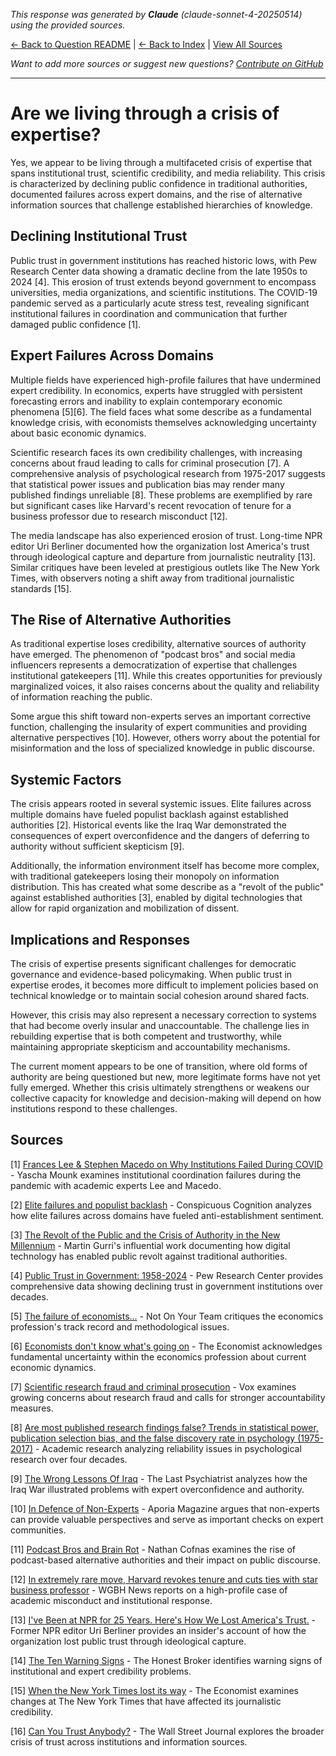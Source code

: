 <!-- 
Generated by: claude
Model: claude-sonnet-4-20250514
Prompt type: sources
Tools enabled: False
Generated at: 2025-06-30T20:56:17.768104
-->

*This response was generated by **Claude** (claude-sonnet-4-20250514) using the provided sources.*

[← Back to Question README](README.md) | [← Back to Index](../README.md) | [View All Sources](../allsources.md)

*Want to add more sources or suggest new questions? [Contribute on GitHub](https://github.com/justinwest/SuggestedSources)*

---

# Are we living through a crisis of expertise?

Yes, we appear to be living through a multifaceted crisis of expertise that spans institutional trust, scientific credibility, and media reliability. This crisis is characterized by declining public confidence in traditional authorities, documented failures across expert domains, and the rise of alternative information sources that challenge established hierarchies of knowledge.

## Declining Institutional Trust

Public trust in government institutions has reached historic lows, with Pew Research Center data showing a dramatic decline from the late 1950s to 2024 [4]. This erosion of trust extends beyond government to encompass universities, media organizations, and scientific institutions. The COVID-19 pandemic served as a particularly acute stress test, revealing significant institutional failures in coordination and communication that further damaged public confidence [1].

## Expert Failures Across Domains

Multiple fields have experienced high-profile failures that have undermined expert credibility. In economics, experts have struggled with persistent forecasting errors and inability to explain contemporary economic phenomena [5][6]. The field faces what some describe as a fundamental knowledge crisis, with economists themselves acknowledging uncertainty about basic economic dynamics.

Scientific research faces its own credibility challenges, with increasing concerns about fraud leading to calls for criminal prosecution [7]. A comprehensive analysis of psychological research from 1975-2017 suggests that statistical power issues and publication bias may render many published findings unreliable [8]. These problems are exemplified by rare but significant cases like Harvard's recent revocation of tenure for a business professor due to research misconduct [12].

The media landscape has also experienced erosion of trust. Long-time NPR editor Uri Berliner documented how the organization lost America's trust through ideological capture and departure from journalistic neutrality [13]. Similar critiques have been leveled at prestigious outlets like The New York Times, with observers noting a shift away from traditional journalistic standards [15].

## The Rise of Alternative Authorities

As traditional expertise loses credibility, alternative sources of authority have emerged. The phenomenon of "podcast bros" and social media influencers represents a democratization of expertise that challenges institutional gatekeepers [11]. While this creates opportunities for previously marginalized voices, it also raises concerns about the quality and reliability of information reaching the public.

Some argue this shift toward non-experts serves an important corrective function, challenging the insularity of expert communities and providing alternative perspectives [10]. However, others worry about the potential for misinformation and the loss of specialized knowledge in public discourse.

## Systemic Factors

The crisis appears rooted in several systemic issues. Elite failures across multiple domains have fueled populist backlash against established authorities [2]. Historical events like the Iraq War demonstrated the consequences of expert overconfidence and the dangers of deferring to authority without sufficient skepticism [9].

Additionally, the information environment itself has become more complex, with traditional gatekeepers losing their monopoly on information distribution. This has created what some describe as a "revolt of the public" against established authorities [3], enabled by digital technologies that allow for rapid organization and mobilization of dissent.

## Implications and Responses

The crisis of expertise presents significant challenges for democratic governance and evidence-based policymaking. When public trust in expertise erodes, it becomes more difficult to implement policies based on technical knowledge or to maintain social cohesion around shared facts.

However, this crisis may also represent a necessary correction to systems that had become overly insular and unaccountable. The challenge lies in rebuilding expertise that is both competent and trustworthy, while maintaining appropriate skepticism and accountability mechanisms.

The current moment appears to be one of transition, where old forms of authority are being questioned but new, more legitimate forms have not yet fully emerged. Whether this crisis ultimately strengthens or weakens our collective capacity for knowledge and decision-making will depend on how institutions respond to these challenges.

## Sources

[1] [Frances Lee & Stephen Macedo on Why Institutions Failed During COVID](https://yaschamounk.substack.com/p/frances-lee-and-stephen-macedo) - Yascha Mounk examines institutional coordination failures during the pandemic with academic experts Lee and Macedo.

[2] [Elite failures and populist backlash](https://www.conspicuouscognition.com/p/elite-failures-and-populist-backlash) - Conspicuous Cognition analyzes how elite failures across domains have fueled anti-establishment sentiment.

[3] [The Revolt of the Public and the Crisis of Authority in the New Millennium](https://www.google.com/books/edition/The_Revolt_of_the_Public_and_the_Crisis/qD-1vAEACAAJ) - Martin Gurri's influential work documenting how digital technology has enabled public revolt against traditional authorities.

[4] [Public Trust in Government: 1958-2024](https://www.pewresearch.org/politics/2024/06/24/public-trust-in-government-1958-2024/) - Pew Research Center provides comprehensive data showing declining trust in government institutions over decades.

[5] [The failure of economists...](https://www.notonyourteam.co.uk/p/the-failure-of-economists) - Not On Your Team critiques the economics profession's track record and methodological issues.

[6] [Economists don't know what's going on](https://www.economist.com/finance-and-economics/2025/04/24/economists-dont-know-whats-going-on) - The Economist acknowledges fundamental uncertainty within the economics profession about current economic dynamics.

[7] [Scientific research fraud and criminal prosecution](https://www.vox.com/future-perfect/368350/scientific-research-fraud-crime-jail-time) - Vox examines growing concerns about research fraud and calls for stronger accountability measures.

[8] [Are most published research findings false? Trends in statistical power, publication selection bias, and the false discovery rate in psychology (1975-2017)](https://pmc.ncbi.nlm.nih.gov/articles/PMC10581498/) - Academic research analyzing reliability issues in psychological research over four decades.

[9] [The Wrong Lessons Of Iraq](https://thelastpsychiatrist.com/2007/05/the_wrong_lessons_of_iraq.html) - The Last Psychiatrist analyzes how the Iraq War illustrated problems with expert overconfidence and authority.

[10] [In Defence of Non-Experts](https://www.aporiamagazine.com/p/in-defence-of-non-experts) - Aporia Magazine argues that non-experts can provide valuable perspectives and serve as important checks on expert communities.

[11] [Podcast Bros and Brain Rot](https://ncofnas.com/p/podcast-bros-and-brain-rot) - Nathan Cofnas examines the rise of podcast-based alternative authorities and their impact on public discourse.

[12] [In extremely rare move, Harvard revokes tenure and cuts ties with star business professor](https://www.wgbh.org/news/education-news/2025-05-25/in-extremely-rare-move-harvard-revokes-tenure-and-cuts-ties-with-star-business-professor) - WGBH News reports on a high-profile case of academic misconduct and institutional response.

[13] [I've Been at NPR for 25 Years. Here's How We Lost America's Trust.](https://www.thefp.com/p/npr-editor-how-npr-lost-americas-trust) - Former NPR editor Uri Berliner provides an insider's account of how the organization lost public trust through ideological capture.

[14] [The Ten Warning Signs](https://www.honest-broker.com/p/the-ten-warning-signs) - The Honest Broker identifies warning signs of institutional and expert credibility problems.

[15] [When the New York Times lost its way](https://www.economist.com/1843/2023/12/14/when-the-new-york-times-lost-its-way) - The Economist examines changes at The New York Times that have affected its journalistic credibility.

[16] [Can You Trust Anybody?](https://www.wsj.com/opinion/can-you-trust-anybody-president-media-influencer-ai-aa13b7ea) - The Wall Street Journal explores the broader crisis of trust across institutions and information sources.